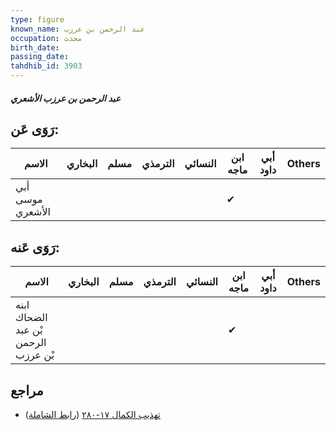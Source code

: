 ```yaml
---
type: figure
known_name: عبد الرحمن بن عرزب
occupation: محدث
birth_date:
passing_date:
tahdhib_id: 3903
---
```

##### عبد الرحمن بن عرزب الأشعري

## رَوَى عَن:
| الاسم            | البخاري | مسلم | الترمذي | النسائي | ابن ماجه | أبي داود | Others |
| ---------------- | ------- | ---- | ------- | ------- | -------- | -------- | ------ |
| أبي موسى الأشعري |         |      |         |         | ✔        |          |        |
## رَوَى عَنه:
| الاسم                               | البخاري | مسلم | الترمذي | النسائي | ابن ماجه | أبي داود | Others |
| ----------------------------------- | ------- | ---- | ------- | ------- | -------- | -------- | ------ |
| ابنه الضحاك بْن عبد الرحمن بْن عرزب |         |      |         |         | ✔        |          |        |
## مراجع
- [تهذيب الكمال ١٧-٢٨٠](obsidian://open?vault=Tahdhib-al-Kamal&file=Figures/٣٩٠٣-عبد%20الرحمن%20بن%20عرزب%20الأشعري) ([رابط الشاملة](https://shamela.ws/book/3722/8830))